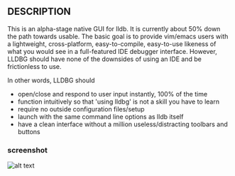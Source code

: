## DESCRIPTION
This is an alpha-stage native GUI for lldb. It is currently about 50% down the path towards usable.
The basic goal is to provide vim/emacs users with a lightweight, cross-platform, easy-to-compile, easy-to-use likeness of what you would see in a full-featured IDE debugger interface.
However, LLDBG should have none of the downsides of using an IDE and be frictionless to use.


In other words, LLDBG should
* open/close and respond to user input instantly, 100% of the time
* function intuitively so that 'using lldbg' is not a skill you have to learn
* require no outside configuration files/setup
* launch with the same command line options as lldb itself
* have a clean interface without a million useless/distracting toolbars and buttons


### screenshot
![alt text](https://raw.githubusercontent.com/zmeadows/lldbg/master/screenshot.png)
